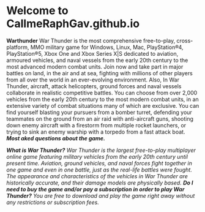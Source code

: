 # Welcome to CallmeRaphGav.github.io
**Warthunder**
War Thunder is the most comprehensive free-to-play, cross-platform, MMO military game for Windows, Linux, Mac, PlayStation®4, PlayStation®5, Xbox One and Xbox Series X|S dedicated to aviation, armoured vehicles, and naval vessels from the early 20th century to the most advanced modern combat units. Join now and take part in major battles on land, in the air and at sea, fighting with millions of other players from all over the world in an ever-evolving environment.
Also, In War Thunder, aircraft, attack helicopters, ground forces and naval vessels collaborate in realistic competitive battles. You can choose from over 2,000 vehicles from the early 20th century to the most modern combat units, in an extensive variety of combat situations many of which are exclusive. You can find yourself blasting your pursuers from a bomber turret, defending your teammates on the ground from an air raid with anti-aircraft guns, shooting down enemy aircraft with a firestorm from multiple rocket launchers, or trying to sink an enemy warship with a torpedo from a fast attack boat.
***Most aked questions about the game.***

***What is War Thunder?***
*War Thunder is the largest free-to-play multiplayer online game featuring military vehicles from the early 20th century until present time. Aviation, ground vehicles, and naval forces fight together in one game and even in one battle, just as the real-life battles were fought. The appearance and characteristics of the vehicles in War Thunder are historically accurate, and their damage models are physically based.*
***Do I need to buy the game and/or pay a subscription in order to play War Thunder?***
*You are free to download and play the game right away without any restrictions or subscription fees.*
